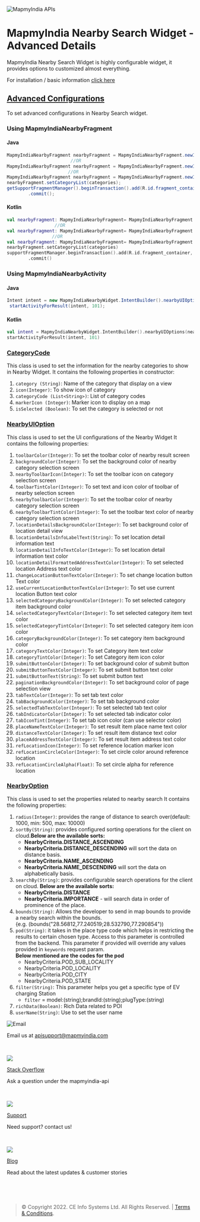 

![MapmyIndia APIs](https://www.mapmyindia.com/api/img/mapmyindia-api.png)  
  

# MapmyIndia Nearby Search Widget - Advanced Details

MapmyIndia Nearby Search Widget is highly configurable widget, it provides options to customized almost everything.

For installation / basic information [click here](https://github.com/MapmyIndia/mapmyindia-maps-vectorSDK-android/wiki/MapmyIndia-Nearby-Search-Widget)

## [Advanced Configurations](#Advanced-Configurations)

To set advanced configurations in Nearby Search widget.
### Using MapmyIndiaNearbyFragment
#### Java
~~~java
MapmyIndiaNearbyFragment nearbyFragment = MapmyIndiaNearbyFragment.newInstance(nearbyOptions);
                        //OR
MapmyIndiaNearbyFragment nearbyFragment = MapmyIndiaNearbyFragment.newInstance(nearbyUiOptions);
                       //OR
MapmyIndiaNearbyFragment nearbyFragment = MapmyIndiaNearbyFragment.newInstance(nearbyOption,nearbyUiOptions);                       
nearbyFragment.setCategoryList(categories);                       
getSupportFragmentManager().beginTransaction().add(R.id.fragment_container, nearbyFragment, MapmyIndiaNearbyFragment.class.getSimpleName())  
        .commit();
~~~
#### Kotlin
~~~kotlin
val nearbyFragment: MapmyIndiaNearbyFragment= MapmyIndiaNearbyFragment.newInstance(nearbyOptions)
                  //OR
val nearbyFragment: MapmyIndiaNearbyFragment= MapmyIndiaNearbyFragment.newInstance(nearbyUIOptions)  
                 //OR
val nearbyFragment: MapmyIndiaNearbyFragment= MapmyIndiaNearbyFragment.newInstance(nearbyOptions,nearbyUIOptions)                                 
nearbyFragment.setCategoryList(categories)
supportFragmentManager.beginTransaction().add(R.id.fragment_container, nearbyFragment, MapmyIndiaNearbyFragment::class.java.simpleName)  
        .commit()
~~~

### Using MapmyIndiaNearbyActivity
#### Java
~~~java
Intent intent = new MapmyIndiaNearbyWidget.IntentBuilder().nearbyUIOptions(nearbyUIOptions).nearbyOptions(nearbyOptions).setCategoryList(categoryList).build(this);   
 startActivityForResult(intent, 101); 
~~~
#### Kotlin
~~~kotlin
val intent = MapmyIndiaNearbyWidget.IntentBuilder().nearbyUIOptions(nearbyUIOptions).nearbyOptions(nearbyOptions).setCategoryList(categoryList).build(this)   
startActivityForResult(intent, 101)  
~~~

### [CategoryCode](#CategoryCode)

This class is used to set the information for the nearby categories to show in Nearby Widget. 
It contains the following properties in constructor:
1. `category (String)`: Name of the category that display on a view   
2. `icon(Integer)`: To show icon of category  
3. `categoryCode (List<String>)`: List of category codes  
4. `markerIcon (Integer)`: Marker icon to display on a map  
5. `isSelected (Boolean)`: To set the category is selected or not

### [NearbyUIOption](#NearbyUIOption)
This class is used to set the UI configurations of the Nearby Widget
It contains the following properties:
1. `toolbarColor(Integer)`:  To set the toolbar color of nearby result screen
2. `backgroundColor(Integer)`: To set the background color of nearby category selection screen
3. `nearbyToolbarIcon(Integer)`: To set the toolbar icon on category selection screen
4. `toolbarTintColor(Integer)`: To set text and icon color of toolbar of nearby selection screen
5. `nearbyToolbarColor(Integer)`: To set the toolbar color of nearby category selection screen
6. `nearbyToolbarTintColor(Integer)`: To set the toolbar text color of nearby category selection screen
7. `locationDetailsBackgroundColor(Integer)`: To set background color of location detail view
8. `locationDetailsInfoLabelText(String)`: To set location detail information text
9. `locationDetailInfoTextColor(Integer)`: To set location detail information text color
10. `locationDetailFormattedAddressTextColor(Integer)`: To set selected location Address text color
11. `changeLocationButtonTextColor(Integer)`: To set change location button Text color
12. `useCurrentLocationButtonTextColor(Integer)`: To set use current location Button text color
13. `selectedCategoryBackgroundColor(Integer)`: To set selected category item background color
14. `selectedCategoryTextColor(Integer)`: To set selected category item text color
15. `selectedCategoryTintColor(Integer)`: To set selected category item icon color
16. `categoryBackgroundColor(Integer)`: To set category item background color
17. `categoryTextColor(Integer)`: To set Category item text color
18. `categoryTintColor(Integer)`: To set Category item icon color
19. `submitButtonColor(Integer)`: To set background color of submit button
20. `submitButtonTextColor(Integer)`: To set submit button text color
21. `submitButtonText(String)`: To set submit button text
22. `paginationBackgroundColor(Integer)`: To set background color of page selection view
23.  `tabTextColor(Integer)`: To set tab text color
24. `tabBackgroundColor(Integer)`: To set tab background color
25. `selectedTabTextColor(Integer)`: To set selected tab text color
26. `tabIndicatorColor(Integer)`: To set selected tab indicator color
27. `tabIconTint(Integer)`: To set tab icon color (can use selector color)
28. `placeNameTextColor(Integer)`: To set result item place name text color
29. `distanceTextColor(Integer)`: To set result item distance text color
30.  `placeAddressTextColor(Integer)`: To set result item address text color
31. `refLocationIcon(Integer)`: To set reference location marker icon
32. `refLocationCircleColor(Integer)`: To set circle color around reference location
33. `refLocationCircleAlpha(Float)`: To set circle alpha for reference location

### [NearbyOption](#NearbyOption)
This class is used to set the properties related to nearby search
It contains the following properties:
1. `radius(Integer)`: provides the range of distance to search over(default: 1000, min: 500, max: 10000)  
2. `sortBy(String)`: provides configured sorting operations for the client on cloud.**Below are the available sorts:**  
	 -   **NearbyCriteria.DISTANCE_ASCENDING**  
	 -  **NearbyCriteria.DISTANCE_DESCENDING** will sort the data on distance basis.  
   -   **NearbyCriteria.NAME_ASCENDING**  
	 -   **NearbyCriteria.NAME_DESCENDING** will sort the data on alphabetically basis.  
3. `searchBy(String)`: provides configurable search operations for the client on cloud. **Below are the available sorts:​**  
	 - **NearbyCriteria.DISTANCE**  
	 - **NearbyCriteria.IMPORTANCE** - will search data in order of prominence of the place.  
4. `bounds(String)`: Allows the developer to send in map bounds to provide a nearby search within the bounds.   
    {e.g. (bounds("28.56812,77.240519;28.532790,77.290854"))  
5. `pod(String)`: it takes in the place type code which helps in restricting the results to certain chosen type. Access to this parameter is controlled from the backend. This parameter if provided will override any values provided in `keywords` request param.  
 **Below mentioned are the codes for the pod**  
	 - NearbyCriteria.POD_SUB_LOCALITY  
   - NearbyCriteria.POD_LOCALITY  
   - NearbyCriteria.POD_CITY  
   - NearbyCriteria.POD_STATE
6. `filter(String)`: This parameter helps you get a specific type of EV charging Station  
   - `filter` = model:(string);brandId:(string);plugType:(string)  
7. `richData(Boolean)`:  Rich Data related to POI  
8. `userName(String)`: Use to set the user name  

  
![Email](https://www.google.com/a/cpanel/mapmyindia.co.in/images/logo.gif?service=google_gsuite)   
  
Email us at [apisupport@mapmyindia.com](mailto:apisupport@mapmyindia.com)  
  
​  
  
![](https://www.mapmyindia.com/api/img/icons/stack-overflow.png)  
  
[Stack  Overflow](https://stackoverflow.com/questions/tagged/mapmyindia-api)  
  
Ask a question under the mapmyindia-api  
  
​  
  
![](https://www.mapmyindia.com/api/img/icons/support.png)  
  
[Support](https://www.mapmyindia.com/api/index.php#f_cont)  
  
Need support? contact us!  
  
​  
  
![](https://www.mapmyindia.com/api/img/icons/blog.png)  
  
[Blog](http://www.mapmyindia.com/blog/)  
  
Read about the latest updates & customer stories  
  
​  
  
​  
  
>  ©  Copyright  2022.  CE  Info  Systems  Ltd.  All  Rights  Reserved.  |  [Terms  &  Conditions](http://www.mapmyindia.com/api/terms-&-conditions).
